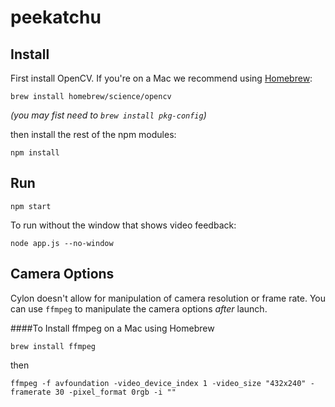 # peekatchu

## Install

First install OpenCV. If you're on a Mac we recommend using [Homebrew](http://brew.sh):

`brew install homebrew/science/opencv`

*(you may fist need to `brew install pkg-config`)*

then install the rest of the npm modules:

`npm install`

## Run

`npm start`

To run without the window that shows video feedback:

`node app.js --no-window`

## Camera Options

Cylon doesn't allow for manipulation of camera resolution or frame rate. You can use `ffmpeg` to manipulate the camera options *after* launch.

####To Install ffmpeg on a Mac using Homebrew

`brew install ffmpeg`

then

`ffmpeg -f avfoundation -video_device_index 1 -video_size "432x240" -framerate 30 -pixel_format 0rgb -i ""`

